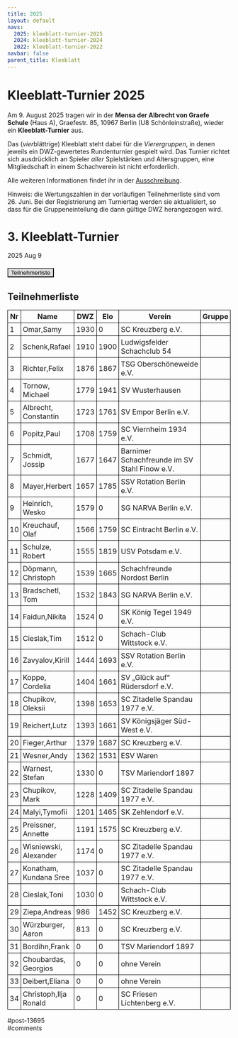 ```yaml
---
title: 2025 
layout: default
navs:
  2025: kleeblatt-turnier-2025
  2024: kleeblatt-turnier-2024
  2022: kleeblatt-turnier-2022
navbar: false
parent_title: Kleeblatt
---
```

<div class="post-13695 page type-page status-publish hentry" id="post-13695">
<h1 class="entry-title">Kleeblatt-Turnier 2025</h1>
<div class="entry-content">
<p>Am 9. August 2025 tragen wir in der <strong>Mensa der Albrecht von Graefe Schule</strong> (Haus A), Graefestr. 85, 10967 Berlin (U8 Schönleinstraße), wieder ein <b>Kleeblatt-Turnier</b> aus.</p>
<p>Das (<i>vier</i>blättrige) Kleeblatt steht dabei für die <i>Vierergruppen</i>, in denen jeweils ein DWZ-gewertetes Rundenturnier gespielt wird. Das Turnier richtet sich ausdrücklich an Spieler <i>aller</i> Spielstärken und Altersgruppen, eine Mitgliedschaft in einem Schachverein ist nicht erforderlich.</p>
<p>Alle weiteren Informationen findet ihr in der <a href="https://www.narva-schach.de/wordpress/wp-content/uploads/2025/06/Kleeblatt-Turnier-2025.pdf">Ausschreibung</a>.</p>
<p>Hinweis: die Wertungszahlen in der vorläufigen Teilnehmerliste sind vom 26. Juni. Bei der Registrierung am Turniertag werden sie aktualisiert, so dass für die Gruppeneinteilung die dann gültige DWZ herangezogen wird.</p>
<div class="grtTournament">
<style><!--.grtTournament div.grtTab.grtTabInactive {
    display:none;
}

.grtTournament div.grtTab.grtTabActive {
    display:block;
}

.grtTournament button.grtButtonInactive,
.grtTournament button.grtButtonInitial {
    padding-left:20px;
    padding-right:20px;
}

.grtTournament button.grtButtonActive,
.grtTournament button.grtButtonActive:disabled {
    font-weight:bold;
    padding-left:10px;
    padding-right:10px;
}
--></style>
<style><!--.grtTournament .grtNav {
    margin-bottom:20px;
    margin-top:20px;
}

.grtTournament h1 {
    font-size: 20pt;
    font-weight: bold;
}

.grtTournament h2 {
    font-size: 16pt;
    font-weight: bold;
}

.grtTournament h3 {
    font-size: 14pt;
    font-weight: bold;
}

.grtTournament table {
    border-collapse: collapse;
}

.grtTournament td,th {
    border: 1px solid #000000;
    padding:4px;
}

.grtTournament button.grtButtonInactive,
.grtTournament button.grtButtonInitial {
    background:#dfdfdf;
}

.grtTournament button.grtButtonActive,
.grtTournament button.grtButtonActive:disabled {
    background:#cfcfcf;
    color:#0000FF;
}
--></style>
<h1>3. Kleeblatt-Turnier</h1>
<p><span>2025 Aug 9</span></p>
<div class="grtNav"><button class="grtButtonInitial" id="grtButton_playerList" onclick="grt.activateTab('playerList');">Teilnehmerliste</button></div>
<div class="grtTab grtTabActive" id="grtTab_playerList">
<h2>Teilnehmerliste</h2>
<table class="grtTable grtPlayerList clean swiss">
<thead>
<tr>
<th data-type="numeric">Nr</th>
<th>Name</th>
<th data-type="numeric">DWZ</th>
<th data-type="numeric">Elo</th>
<th>Verein</th>
<th>Gruppe</th>
</tr>
</thead>
<tbody>
<tr>
<td>1</td>
<td>Omar,​Samy</td>
<td>1930</td>
<td>0</td>
<td>SC Kreuzberg e.V.</td>
<td></td>
</tr>
<tr>
<td>2</td>
<td>Schenk,​Rafael</td>
<td>1910</td>
<td>1900</td>
<td>Ludwigsfelder Schachclub 54</td>
<td></td>
</tr>
<tr>
<td>3</td>
<td>Richter,​Felix</td>
<td>1876</td>
<td>1867</td>
<td>TSG Oberschöneweide e.V.</td>
<td></td>
</tr>
<tr>
<td>4</td>
<td>Tornow,​Michael</td>
<td>1779</td>
<td>1941</td>
<td>SV Wusterhausen</td>
<td></td>
</tr>
<tr>
<td>5</td>
<td>Albrecht,​Constantin</td>
<td>1723</td>
<td>1761</td>
<td>SV Empor Berlin e.V.</td>
<td></td>
</tr>
<tr>
<td>6</td>
<td>Popitz,​Paul</td>
<td>1708</td>
<td>1759</td>
<td>SC Viernheim 1934 e.V.</td>
<td></td>
</tr>
<tr>
<td>7</td>
<td>Schmidt,​Jossip</td>
<td>1677</td>
<td>1647</td>
<td>Barnimer Schachfreunde im SV Stahl Finow e.V.</td>
<td></td>
</tr>
<tr>
<td>8</td>
<td>Mayer,​Herbert</td>
<td>1657</td>
<td>1785</td>
<td>SSV Rotation Berlin e.V.</td>
<td></td>
</tr>
<tr>
<td>9</td>
<td>Heinrich,​Wesko</td>
<td>1579</td>
<td>0</td>
<td>SG NARVA Berlin e.V.</td>
<td></td>
</tr>
<tr>
<td>10</td>
<td>Kreuchauf,​Olaf</td>
<td>1566</td>
<td>1759</td>
<td>SC Eintracht Berlin e.V.</td>
<td></td>
</tr>
<tr>
<td>11</td>
<td>Schulze,​Robert</td>
<td>1555</td>
<td>1819</td>
<td>USV Potsdam e.V.</td>
<td></td>
</tr>
<tr>
<td>12</td>
<td>Döpmann,​Christoph</td>
<td>1539</td>
<td>1665</td>
<td>Schachfreunde Nordost Berlin</td>
<td></td>
</tr>
<tr>
<td>13</td>
<td>Bradschetl,​Tom</td>
<td>1532</td>
<td>1843</td>
<td>SG NARVA Berlin e.V.</td>
<td></td>
</tr>
<tr>
<td>14</td>
<td>Faidun,​Nikita</td>
<td>1524</td>
<td>0</td>
<td>SK König Tegel 1949 e.V.</td>
<td></td>
</tr>
<tr>
<td>15</td>
<td>Cieslak,​Tim</td>
<td>1512</td>
<td>0</td>
<td>Schach-Club Wittstock e.V.</td>
<td></td>
</tr>
<tr>
<td>16</td>
<td>Zavyalov,​Kirill</td>
<td>1444</td>
<td>1693</td>
<td>SSV Rotation Berlin e.V.</td>
<td></td>
</tr>
<tr>
<td>17</td>
<td>Koppe,​Cordelia</td>
<td>1404</td>
<td>1661</td>
<td>SV „Glück auf“ Rüdersdorf e.V.</td>
<td></td>
</tr>
<tr>
<td>18</td>
<td>Chupikov,​Oleksii</td>
<td>1398</td>
<td>1653</td>
<td>SC Zitadelle Spandau 1977 e.V.</td>
<td></td>
</tr>
<tr>
<td>19</td>
<td>Reichert,​Lutz</td>
<td>1393</td>
<td>1661</td>
<td>SV Königsjäger Süd-West e.V.</td>
<td></td>
</tr>
<tr>
<td>20</td>
<td>Fieger,​Arthur</td>
<td>1379</td>
<td>1687</td>
<td>SC Kreuzberg e.V.</td>
<td></td>
</tr>
<tr>
<td>21</td>
<td>Wesner,​Andy</td>
<td>1362</td>
<td>1531</td>
<td>ESV Waren</td>
<td></td>
</tr>
<tr>
<td>22</td>
<td>Warnest,​Stefan</td>
<td>1330</td>
<td>0</td>
<td>TSV Mariendorf 1897</td>
<td></td>
</tr>
<tr>
<td>23</td>
<td>Chupikov,​Mark</td>
<td>1228</td>
<td>1409</td>
<td>SC Zitadelle Spandau 1977 e.V.</td>
<td></td>
</tr>
<tr>
<td>24</td>
<td>Malyi,​Tymofii</td>
<td>1201</td>
<td>1465</td>
<td>SK Zehlendorf e.V.</td>
<td></td>
</tr>
<tr>
<td>25</td>
<td>Preissner,​Annette</td>
<td>1191</td>
<td>1575</td>
<td>SC Kreuzberg e.V.</td>
<td></td>
</tr>
<tr>
<td>26</td>
<td>Wisniewski,​Alexander</td>
<td>1174</td>
<td>0</td>
<td>SC Zitadelle Spandau 1977 e.V.</td>
<td></td>
</tr>
<tr>
<td>27</td>
<td>Konatham,​Kundana Sree</td>
<td>1037</td>
<td>0</td>
<td>SC Zitadelle Spandau 1977 e.V.</td>
<td></td>
</tr>
<tr>
<td>28</td>
<td>Cieslak,​Toni</td>
<td>1030</td>
<td>0</td>
<td>Schach-Club Wittstock e.V.</td>
<td></td>
</tr>
<tr>
<td>29</td>
<td>Ziepa,​Andreas</td>
<td>986</td>
<td>1452</td>
<td>SC Kreuzberg e.V.</td>
<td></td>
</tr>
<tr>
<td>30</td>
<td>Würzburger,​Aaron</td>
<td>813</td>
<td>0</td>
<td>SC Kreuzberg e.V.</td>
<td></td>
</tr>
<tr>
<td>31</td>
<td>Bordihn,​Frank</td>
<td>0</td>
<td>0</td>
<td>TSV Mariendorf 1897</td>
<td></td>
</tr>
<tr>
<td>32</td>
<td>Choubardas,​Georgios</td>
<td>0</td>
<td>0</td>
<td>ohne Verein</td>
<td></td>
</tr>
<tr>
<td>33</td>
<td>Deibert,​Eliana</td>
<td>0</td>
<td>0</td>
<td>ohne Verein</td>
<td></td>
</tr>
<tr>
<td>34</td>
<td>Christoph,​Ilja Ronald</td>
<td>0</td>
<td>0</td>
<td>SC Friesen Lichtenberg e.V.</td>
<td></td>
</tr>
</tbody>
</table>
</div>
<p><script>//<!--
try {
    grt = grt;
}
catch (e) {
    grt = {};
}

grt.activateTab = function(id) {
    let button = document.getElementById("grtButton_" + id);
    let tab = document.getElementById("grtTab_" + id);
    let previousButton = document.getElementsByClassName("grtButtonActive")[0];
    let previousTab = document.getElementsByClassName("grtTabActive")[0];

    previousButton.disabled=false;
    previousButton.classList.replace("grtButtonActive","grtButtonInactive");

    button.style.width=button.getBoundingClientRect().width;
    button.style.paddingLeft="auto";
    button.style.paddingRight="auto";
    button.disabled=true;
    button.classList.replace("grtButtonInactive", "grtButtonActive");

    previousTab.classList.replace("grtTabActive","grtTabInactive");
    tab.classList.replace("grtTabInactive","grtTabActive");

};

(function(){
    let button = document.getElementsByClassName("grtButtonInitial")[0];
    button.style.width=button.getBoundingClientRect().width;
    button.style.paddingLeft="auto";
    button.style.paddingRight="auto";
    button.disabled=true;
    button.classList.replace("grtButtonInitial", "grtButtonActive");
})();
//-->
</script></p></div>
</div><!-- .entry-content -->
</div> #post-13695 
<div id="comments">
</div> #comments 
